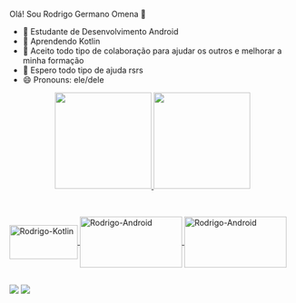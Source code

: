 Olá! Sou Rodrigo Germano Omena 👋

- 🔭 Estudante de Desenvolvimento Android
- 🌱 Aprendendo Kotlin
- 👯 Aceito todo tipo de colaboração para ajudar os outros e melhorar a minha formação
- 🤔 Espero todo tipo de ajuda rsrs
- 😄 Pronouns: ele/dele


<div align="center">
  <a href="https://github.com/Rodrigoomenar">
  <img height="170em" src="https://github-readme-stats.vercel.app/api?username=Rodrigoomenar&show_icons=true&theme=dark&include_all_commits=true&count_private=true"/>
  <img height="170em" src="https://github-readme-stats.vercel.app/api/top-langs/?username=Rodrigoomenar&layout=compact&langs_count=7&theme=dark"/>
</div>
 
  ## 
  
<div style="display: inline_block"><br>
<img align="center" alt="Rodrigo-Kotlin" height="60" width="120" src="https://cdn.jsdelivr.net/gh/devicons/devicon/icons/android/android-original-wordmark.svg">  
<img align="center" alt="Rodrigo-Android" height="90" width="180" src="https://cdn.jsdelivr.net/gh/devicons/devicon/icons/kotlin/kotlin-original-wordmark.svg">
<img align="center" alt="Rodrigo-Android" height="90" width="180" src="https://cdn.jsdelivr.net/gh/devicons/devicon/icons/gradle/gradle-plain-wordmark.svg">
</div>
  
  ##

<div>
 <a href = "mailto:rodrigoomenar@gmail.com"><img src="https://img.shields.io/badge/-Gmail-%23333?style=for-the-badge&logo=gmail&logoColor=red" target="_blank"></a>
 <a href="https://www.linkedin.com/in/rodrigo-germano-omena-488439193" target="_blank"><img src="https://img.shields.io/badge/-LinkedIn-%230077B5?style=for-the-badge&logo=linkedin&logoColor=white" target="_blank"></a> 
</div>
